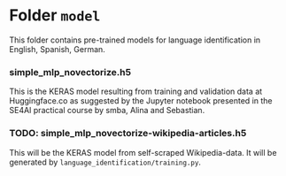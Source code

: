 # Folder `model`

This folder contains pre-trained models for language identification in English, Spanish, German.

### simple_mlp_novectorize.h5

This is the KERAS model resulting from training and validation data at Huggingface.co 
as suggested by the Jupyter notebook presented in the SE4AI practical course by smba, Alina
and Sebastian.

### TODO: simple_mlp_novectorize-wikipedia-articles.h5

This will be the KERAS model from self-scraped Wikipedia-data.
It will be generated by `language_identification/training.py`.